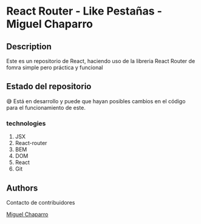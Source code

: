 # React Router - Like Pestañas - Miguel Chaparro


## Description

Este es un repositorio de React, haciendo uso de la libreria React Router de fomra simple pero práctica y funcional
## Estado del repositorio

:sweat_smile: Está en desarrollo y puede que hayan posibles cambios en el código para el funcionamiento de este.<br>
 

### technologies


1. JSX
2. React-router
3. BEM
4. DOM
5. React
6. Git

## Authors

Contacto de contribuidores

[Miguel Chaparro](https://github.com/miguelchaparrocolo)<br>

